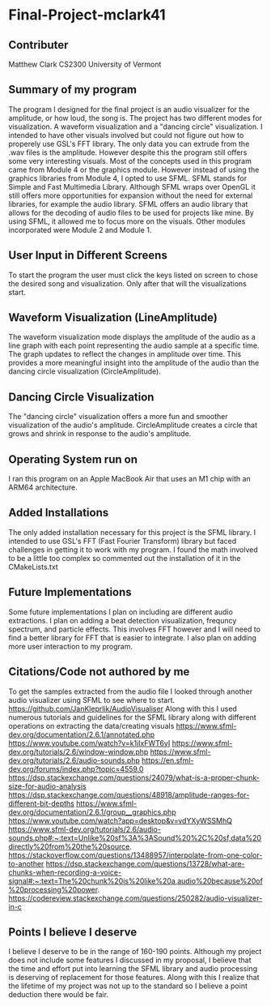 # Final-Project-mclark41
## Contributer
Matthew Clark
CS2300 University of Vermont
## Summary of my program
The program I designed for the final project is an audio visualizer for the amplitude, or how loud, the song is. The project has two different modes for visualization. A waveform visualization and a "dancing circle" visualization. I intended to have other visuals involved but could not figure out how to properely use GSL's FFT library. The only data you can extrude from the .wav files is the amplitude. However despite this the program still offers some very interesting visuals. Most of the concepts used in this program came from Module 4 or the graphics module. However instead of using the graphics libraries from Module 4, I opted to use SFML. SFML stands for Simple and Fast Multimedia Library. Although SFML wraps over OpenGL it still offers more opportunities for expansion without the need for external libraries, for example the audio library. SFML offers an audio library that allows for the decoding of audio files to be used for projects like mine. By using SFML, it allowed me to focus more on the visuals. Other modules incorporated were Module 2 and Module 1.
## User Input in Different Screens
To start the program the user must click the keys listed on screen to chose the desired song and visualization. Only after that will the visualizations start.
## Waveform Visualization (LineAmplitude)
The waveform visualization mode displays the amplitude of the audio as a line graph with each point representing the audio sample at a specific time. The graph updates to reflect the changes in amplitude over time. This provides a more meaningful insight into the amplitude of the audio than the dancing circle visualization (CircleAmplitude).
## Dancing Circle Visualization
The "dancing circle" visualization offers a more fun and smoother visualization of the audio's amplitude. CircleAmplitude creates a circle that grows and shrink in response to the audio's amplitude.
## Operating System run on
I ran this program on an Apple MacBook Air that uses an M1 chip with an ARM64 architecture.
## Added Installations
The only added installation necessary for this project is the SFML library. I intended to use GSL's FFT (Fast Fourier Transform) library but faced challenges in getting it to work with my program. I found the math involved to be a little too complex so commented out the installation of it in the CMakeLists.txt
## Future Implementations
Some future implementations I plan on including are different audio extractions. I plan on adding a beat detection visualization, frequncy spectrum, and particle effects. This involves FFT however and I will need to find a better library for FFT that is easier to integrate. I also plan on adding more user interaction to my program.
## Citations/Code not authored by me
To get the samples extracted from the audio file I looked through another audio visualizer using SFML to see where to start.
https://github.com/JanKleprlik/AudioVisualiser
Along with this I used numerous tutorials and guidelines for the SFML library along with different operations on extracting the data/creating visuals
https://www.sfml-dev.org/documentation/2.6.1/annotated.php
https://www.youtube.com/watch?v=k1jIxFWT6yI
https://www.sfml-dev.org/tutorials/2.6/window-window.php
https://www.sfml-dev.org/tutorials/2.6/audio-sounds.php
https://en.sfml-dev.org/forums/index.php?topic=4559.0
https://dsp.stackexchange.com/questions/24079/what-is-a-proper-chunk-size-for-audio-analysis
https://dsp.stackexchange.com/questions/48918/amplitude-ranges-for-different-bit-depths
https://www.sfml-dev.org/documentation/2.6.1/group__graphics.php
https://www.youtube.com/watch?app=desktop&v=vdYXyWSSMhQ
https://www.sfml-dev.org/tutorials/2.6/audio-sounds.php#:~:text=Unlike%20sf%3A%3ASound%20%2C%20sf,data%20directly%20from%20the%20source.
https://stackoverflow.com/questions/13488957/interpolate-from-one-color-to-another
https://dsp.stackexchange.com/questions/13728/what-are-chunks-when-recording-a-voice-signal#:~:text=The%20chunk%20is%20like%20a,audio%20because%20of%20processing%20power.
https://codereview.stackexchange.com/questions/250282/audio-visualizer-in-c
## Points I believe I deserve
I believe I deserve to be in the range of 160-190 points. Although my project does not include some features I discussed in my proposal, I believe that the time and effort put into learning the SFML library and audio processing is deserving of replacement for those features. Along with this I realize that the lifetime of my project was not up to the standard so I believe a point deduction there would be fair. 
